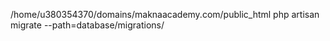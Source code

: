 /home/u380354370/domains/maknaacademy.com/public_html
php artisan migrate --path=database/migrations/
